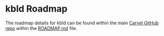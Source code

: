 # kbld Roadmap
The roadmap details for kbld can be found within the main [Carvel GitHub repo](https://github.com/vmware-tanzu/carvel) within the [ROADMAP.md](https://github.com/vmware-tanzu/carvel/blob/develop/ROADMAP.md) file.
